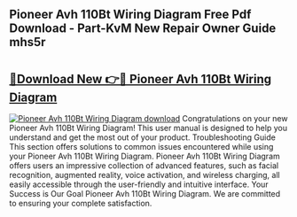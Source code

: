 ## Pioneer Avh 110Bt Wiring Diagram Free Pdf Download - Part-KvM New Repair Owner Guide mhs5r

# <h2><a href="http://dfqiz1c.blite.top/?on=Pioneer+Avh+110Bt+Wiring+Diagram">🔗Download New 👉🔴 Pioneer Avh 110Bt Wiring Diagram</a></h2>

[![Pioneer Avh 110Bt Wiring Diagram download](https://i.imgur.com/lujVjoI.png)](http://dfqiz1c.blite.top/?on=Pioneer+Avh+110Bt+Wiring+Diagram)
Congratulations on your new Pioneer Avh 110Bt Wiring Diagram! This user manual is designed to help you understand and get the most out of your product. Troubleshooting Guide This section offers solutions to common issues encountered while using your Pioneer Avh 110Bt Wiring Diagram. Pioneer Avh 110Bt Wiring Diagram offers users an impressive collection of advanced features, such as facial recognition, augmented reality, voice activation, and wireless charging, all easily accessible through the user-friendly and intuitive interface. Your Success is Our Goal Pioneer Avh 110Bt Wiring Diagram. We are committed to ensuring your complete satisfaction.
